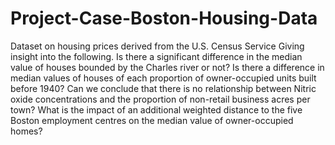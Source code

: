 # Project-Case-Boston-Housing-Data
Dataset on housing prices derived from the U.S. Census Service
Giving insight into the following.
Is there a significant difference in the median value of houses bounded by the Charles river or not?
Is there a difference in median values of houses of each proportion of owner-occupied units built before 1940?
Can we conclude that there is no relationship between Nitric oxide concentrations and the proportion of non-retail business acres per town?
What is the impact of an additional weighted distance to the five Boston employment centres on the median value of owner-occupied homes?
